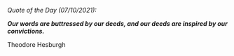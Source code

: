 *Quote of the Day (07/10/2021):*

_**Our words are buttressed by our deeds, and our deeds are inspired by our convictions.**_

Theodore Hesburgh
